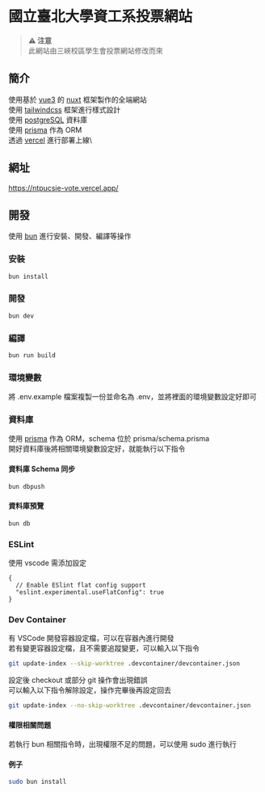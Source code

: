 # 國立臺北大學資工系投票網站
> **⚠️ 注意**  
> 此網站由三峽校區學生會投票網站修改而來

## 簡介

使用基於 [vue3](https://vuejs.org/) 的 [nuxt](https://nuxt.com/) 框架製作的全端網站\
使用 [tailwindcss](https://tailwindcss.com/) 框架進行樣式設計\
使用 [postgreSQL](https://www.postgresql.org/) 資料庫\
使用 [prisma](https://www.prisma.io/) 作為 ORM\
透過 [vercel](https://vercel.com/) 進行部署上線\

## 網址

https://ntpucsie-vote.vercel.app/

## 開發

使用 [bun](https://bun.sh/) 進行安裝、開發、編譯等操作

### 安裝

```bash
bun install
```

### 開發

```bash
bun dev
```

### 編譯

```bash
bun run build
```

### 環境變數

將 .env.example 檔案複製一份並命名為 .env，並將裡面的環境變數設定好即可

### 資料庫

使用 [prisma](https://www.prisma.io/) 作為 ORM，schema 位於 prisma/schema.prisma\
開好資料庫後將相關環境變數設定好，就能執行以下指令

#### 資料庫 Schema 同步

```bash
bun dbpush
```

#### 資料庫預覽

```bash
bun db
```

### ESLint

使用 vscode 需添加設定

```
{
  // Enable ESlint flat config support
  "eslint.experimental.useFlatConfig": true
}
```

### Dev Container

有 VSCode 開發容器設定檔，可以在容器內進行開發\
若有變更容器設定檔，且不需要追蹤變更，可以輸入以下指令

```bash
git update-index --skip-worktree .devcontainer/devcontainer.json
```

設定後 checkout 或部分 git 操作會出現錯誤\
可以輸入以下指令解除設定，操作完畢後再設定回去

```bash
git update-index --no-skip-worktree .devcontainer/devcontainer.json
```

#### 權限相關問題

若執行 bun 相關指令時，出現權限不足的問題，可以使用 sudo 進行執行

#### 例子

```bash
sudo bun install
```
